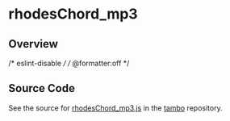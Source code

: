 # rhodesChord_mp3

## Overview

/* eslint-disable */
/* @formatter:off */



## Source Code

See the source for [rhodesChord_mp3.js](https://github.com/phetsims/tambo/blob/main/sounds/demo-and-test/rhodesChord_mp3.js) in the [tambo](https://github.com/phetsims/tambo) repository.
